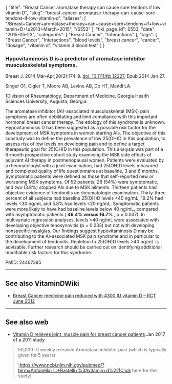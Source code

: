 {
    "title": "Breast Cancer aromatase therapy can cause sore tendons if low vitamin D",
    "slug": "breast-cancer-aromatase-therapy-can-cause-sore-tendons-if-low-vitamin-d",
    "aliases": [
        "/Breast+Cancer+aromatase+therapy+can+cause+sore+tendons+if+low+vitamin+D+\u2013+March+2015",
        "/6553"
    ],
    "tiki_page_id": 6553,
    "date": "2015-05-23",
    "categories": [
        "Breast Cancer",
        "Interactions"
    ],
    "tags": [
        "Breast Cancer",
        "Interactions",
        "blood levels",
        "breast cancer",
        "cancer",
        "dosage",
        "vitamin d",
        "vitamin d blood test"
    ]
}


### Hypovitaminosis D is a predictor of aromatase inhibitor musculoskeletal symptoms.

Breast J. 2014 Mar-Apr;20(2):174-9. [doi: 10.1111/tbj.12227.](https://doi.org/10.1111/tbj.12227.) Epub 2014 Jan 27.

Singer O1, Cigler T, Moore AB, Levine AB, Do HT, Mandl LA.

1Division of Rheumatology, Department of Medicine, Georgia Health Sciences University, Augusta, Georgia.

The aromatase inhibitor (AI)-associated musculoskeletal (MSK) pain symptoms are often debilitating and limit compliance with this important hormonal breast cancer therapy. The etiology of this syndrome is unknown. Hypovitaminosis D has been suggested as a possible risk factor for the development of MSK symptoms in women starting AIs. The objective of this substudy was to define the prevalence of low 25(OH)D in this population, to assess risk of low levels on developing pain and to define a target therapeutic goal for 25(OH)D in this population. This analysis was part of a 6-month prospective cohort study examining the MSK side effects of adjuvant AI therapy in postmenopausal women. Patients were evaluated by a rheumatologist with a joint examination, had 25(OH)D levels measured and completed quality of life questionnaires at baseline, 3 and 6 months. Symptomatic patients were defined as those that self-reported new or worsening MSK symptoms. Of 52 patients, 28 (54%) were symptomatic, and two (3.8%) stopped AIs due to MSK ailments. Thirteen patients had objective evidence of tendonitis on rheumatologic examination. Thirty-three percent of all subjects had baseline 25(OH)D levels <40 ng/mL, 19.2% had levels <30 ng/mL and 5.8% had levels <20 ng/mL. Symptomatic patients were more likely to have had baseline levels below 40 ng/mL, compared with asymptomatic patients ( **46.4% versus 16.7%** , p = 0.037). In multivariate regression analyses, levels <40 ng/mL were associated with developing objective tenosynovitis (p = 0.033) but not with developing nonspecific myalgias. Our findings suggest hypovitaminosis D may be contributing to the AI-associated MSK pain syndrome and in particular to the development of tendonitis. Repletion to 25(OH)D levels >40 ng/mL is advisable. Further research should be carried out on identifying additional modifiable risk factors for this syndrome.

PMID: 24467395

---

## See also VitaminDWiki

* [Breast Cancer medicine pain reduced with 4300 IU vitamin D – RCT June 2012](/posts/breast-cancer-medicine-pain-reduced-with-4300-iu-vitamin-d-rct)

---

## See also web

* [Vitamin D relieves joint, muscle pain for breast cancer patients](https://knowridge.com/2017/01/vitamin-d-relieves-joint-muscle-pain-for-breast-cancer-patients/) Jan 2017, of a 2011 study

> 50,000 IU weekly releaved Aromatase inhibitor pain (which is typically given for 5 years)

> ]https://www.ncbi.nlm.nih.gov/pubmed/?term=Antonella+L.+Rastelli+%3Avitamin+d%22|Click here for the study]